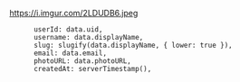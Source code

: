 https://i.imgur.com/2LDUDB6.jpeg

          userId: data.uid,
          username: data.displayName,
          slug: slugify(data.displayName, { lower: true }),
          email: data.email,
          photoURL: data.photoURL,
          createdAt: serverTimestamp(),
